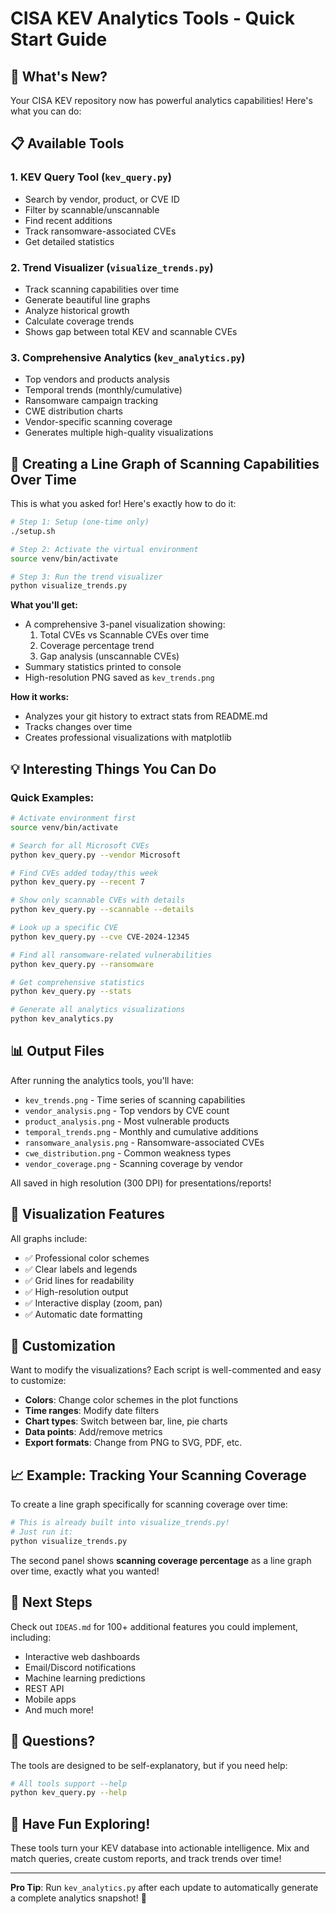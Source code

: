 # CISA KEV Analytics Tools - Quick Start Guide

## 🚀 What's New?

Your CISA KEV repository now has powerful analytics capabilities! Here's what you can do:

## 📋 Available Tools

### 1. **KEV Query Tool** (`kev_query.py`)
   - Search by vendor, product, or CVE ID
   - Filter by scannable/unscannable
   - Find recent additions
   - Track ransomware-associated CVEs
   - Get detailed statistics

### 2. **Trend Visualizer** (`visualize_trends.py`)
   - Track scanning capabilities over time
   - Generate beautiful line graphs
   - Analyze historical growth
   - Calculate coverage trends
   - Shows gap between total KEV and scannable CVEs

### 3. **Comprehensive Analytics** (`kev_analytics.py`)
   - Top vendors and products analysis
   - Temporal trends (monthly/cumulative)
   - Ransomware campaign tracking
   - CWE distribution charts
   - Vendor-specific scanning coverage
   - Generates multiple high-quality visualizations

## 🎯 Creating a Line Graph of Scanning Capabilities Over Time

This is what you asked for! Here's exactly how to do it:

```bash
# Step 1: Setup (one-time only)
./setup.sh

# Step 2: Activate the virtual environment
source venv/bin/activate

# Step 3: Run the trend visualizer
python visualize_trends.py
```

**What you'll get:**
- A comprehensive 3-panel visualization showing:
  1. Total CVEs vs Scannable CVEs over time
  2. Coverage percentage trend
  3. Gap analysis (unscannable CVEs)
- Summary statistics printed to console
- High-resolution PNG saved as `kev_trends.png`

**How it works:**
- Analyzes your git history to extract stats from README.md
- Tracks changes over time
- Creates professional visualizations with matplotlib

## 💡 Interesting Things You Can Do

### Quick Examples:

```bash
# Activate environment first
source venv/bin/activate

# Search for all Microsoft CVEs
python kev_query.py --vendor Microsoft

# Find CVEs added today/this week
python kev_query.py --recent 7

# Show only scannable CVEs with details
python kev_query.py --scannable --details

# Look up a specific CVE
python kev_query.py --cve CVE-2024-12345

# Find all ransomware-related vulnerabilities
python kev_query.py --ransomware

# Get comprehensive statistics
python kev_query.py --stats

# Generate all analytics visualizations
python kev_analytics.py
```

## 📊 Output Files

After running the analytics tools, you'll have:

- `kev_trends.png` - Time series of scanning capabilities
- `vendor_analysis.png` - Top vendors by CVE count
- `product_analysis.png` - Most vulnerable products
- `temporal_trends.png` - Monthly and cumulative additions
- `ransomware_analysis.png` - Ransomware-associated CVEs
- `cwe_distribution.png` - Common weakness types
- `vendor_coverage.png` - Scanning coverage by vendor

All saved in high resolution (300 DPI) for presentations/reports!

## 🎨 Visualization Features

All graphs include:
- ✅ Professional color schemes
- ✅ Clear labels and legends
- ✅ Grid lines for readability
- ✅ High-resolution output
- ✅ Interactive display (zoom, pan)
- ✅ Automatic date formatting

## 🔧 Customization

Want to modify the visualizations? Each script is well-commented and easy to customize:

- **Colors**: Change color schemes in the plot functions
- **Time ranges**: Modify date filters
- **Chart types**: Switch between bar, line, pie charts
- **Data points**: Add/remove metrics
- **Export formats**: Change from PNG to SVG, PDF, etc.

## 📈 Example: Tracking Your Scanning Coverage

To create a line graph specifically for scanning coverage over time:

```python
# This is already built into visualize_trends.py!
# Just run it:
python visualize_trends.py
```

The second panel shows **scanning coverage percentage** as a line graph over time, exactly what you wanted!

## 🎯 Next Steps

Check out `IDEAS.md` for 100+ additional features you could implement, including:

- Interactive web dashboards
- Email/Discord notifications
- Machine learning predictions
- REST API
- Mobile apps
- And much more!

## 💬 Questions?

The tools are designed to be self-explanatory, but if you need help:

```bash
# All tools support --help
python kev_query.py --help
```

## 🎉 Have Fun Exploring!

These tools turn your KEV database into actionable intelligence. Mix and match queries, create custom reports, and track trends over time!

---

**Pro Tip**: Run `kev_analytics.py` after each update to automatically generate a complete analytics snapshot! 📸
